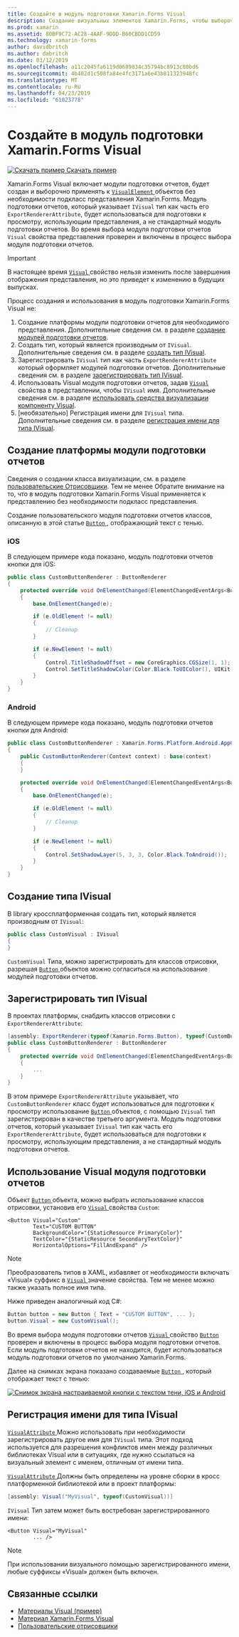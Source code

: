 ```yaml
---
title: Создайте в модуль подготовки Xamarin.Forms Visual
description: Создание визуальных элементов Xamarin.Forms, чтобы выборочно применять к объектам VisualElement без необходимости подкласс представления Xamarin.Forms.
ms.prod: xamarin
ms.assetid: 80BF9C72-AC28-4AAF-9DDD-B60CBDD1CD59
ms.technology: xamarin-forms
author: davidbritch
ms.author: dabritch
ms.date: 03/12/2019
ms.openlocfilehash: a11c2045fa6119d0689834c35794bc8913c80bd6
ms.sourcegitcommit: 4b402d1c508fa84e4fc3171a6e43b811323948fc
ms.translationtype: MT
ms.contentlocale: ru-RU
ms.lasthandoff: 04/23/2019
ms.locfileid: "61023778"
---
```

# <a name="create-a-xamarinforms-visual-renderer"></a>Создайте в модуль подготовки Xamarin.Forms Visual

[![Скачать пример](~/media/shared/download.png) Скачать пример](https://developer.xamarin.com/samples/xamarin-forms/UserInterface/VisualDemos/)

Xamarin.Forms Visual включает модули подготовки отчетов, будет создан и выборочно применять к [ `VisualElement` ](xref:Xamarin.Forms.VisualElement) объектов без необходимости подкласс представления Xamarin.Forms. Модуль подготовки отчетов, который указывает `IVisual` тип как часть его `ExportRendererAttribute`, будет использоваться для подготовки к просмотру, использующим представления, а не стандартный модуль подготовки отчетов. Во время выбора модуля подготовки отчетов `Visual` свойства представления проверен и включены в процесс выбора модуля подготовки отчетов.

> [!IMPORTANT]
> В настоящее время [ `Visual` ](xref:Xamarin.Forms.VisualElement.Visual) свойство нельзя изменить после завершения отображения представления, но это приведет к изменению в будущих выпусках.

Процесс создания и использования в модуль подготовки Xamarin.Forms Visual не:

1. Создание платформы модули подготовки отчетов для необходимого представления. Дополнительные сведения см. в разделе [создание модулей подготовки отчетов](#create-platform-renderers).
1. Создать тип, который является производным от `IVisual`. Дополнительные сведения см. в разделе [создать тип IVisual](#create-an-ivisual-type).
1. Зарегистрировать `IVisual` тип как часть `ExportRendererAttribute` который оформляет модулей подготовки отчетов. Дополнительные сведения см. в разделе [зарегистрировать тип IVisual](#register-the-ivisual-type).
1. Использовать Visual модуля подготовки отчетов, задав [ `Visual` ](xref:Xamarin.Forms.VisualElement.Visual) свойства в представлении, чтобы `IVisual` имя. Дополнительные сведения см. в разделе [использовать средства визуализации компоненту Visual](#consume-the-visual-renderer).
1. [необязательно] Регистрация имени для `IVisual` типа. Дополнительные сведения см. в разделе [регистрация имени для типа IVisual](#register-a-name-for-the-ivisual-type).

## <a name="create-platform-renderers"></a>Создание платформы модули подготовки отчетов

Сведения о создании класса визуализации, см. в разделе [пользовательские Отрисовщики](~/xamarin-forms/app-fundamentals/custom-renderer/index.md). Тем не менее Обратите внимание на то, что в модуль подготовки Xamarin.Forms Visual применяется к представлению без необходимости подкласс представления.

Создание пользовательского модуля подготовки отчетов классов, описанную в этой статье [ `Button` ](xref:Xamarin.Forms.Button) , отображающий текст с тенью.

### <a name="ios"></a>iOS

В следующем примере кода показано, модуль подготовки отчетов кнопки для iOS:

```csharp
public class CustomButtonRenderer : ButtonRenderer
{
    protected override void OnElementChanged(ElementChangedEventArgs<Button> e)
    {
        base.OnElementChanged(e);

        if (e.OldElement != null)
        {
            // Cleanup
        }

        if (e.NewElement != null)
        {
            Control.TitleShadowOffset = new CoreGraphics.CGSize(1, 1);
            Control.SetTitleShadowColor(Color.Black.ToUIColor(), UIKit.UIControlState.Normal);
        }
    }
}
```

### <a name="android"></a>Android

В следующем примере кода показано, модуль подготовки отчетов кнопки для Android:

```csharp
public class CustomButtonRenderer : Xamarin.Forms.Platform.Android.AppCompat.ButtonRenderer
{
    public CustomButtonRenderer(Context context) : base(context)
    {
    }

    protected override void OnElementChanged(ElementChangedEventArgs<Button> e)
    {
        base.OnElementChanged(e);

        if (e.OldElement != null)
        {
            // Cleanup
        }

        if (e.NewElement != null)
        {
            Control.SetShadowLayer(5, 3, 3, Color.Black.ToAndroid());
        }
    }
}
```

## <a name="create-an-ivisual-type"></a>Создание типа IVisual

В library кроссплатформенная создать тип, который является производным от `IVisual`:

```csharp
public class CustomVisual : IVisual
{
}
```

`CustomVisual` Типа, можно зарегистрировать для классов отрисовки, разрешая [ `Button` ](xref:Xamarin.Forms.Button) объектов можно согласиться на использование модулей подготовки отчетов.

## <a name="register-the-ivisual-type"></a>Зарегистрировать тип IVisual

В проектах платформы, снабдить классов отрисовки с `ExportRendererAttribute`:

```csharp
[assembly: ExportRenderer(typeof(Xamarin.Forms.Button), typeof(CustomButtonRenderer), new[] { typeof(CustomVisual) })]
public class CustomButtonRenderer : ButtonRenderer
{
    protected override void OnElementChanged(ElementChangedEventArgs<Button> e)
    {
        ...
    }
}
```

В этом примере `ExportRendererAttribute` указывает, что `CustomButtonRenderer` класс будет использоваться для подготовки к просмотру использование [ `Button` ](xref:Xamarin.Forms.Button) объектов, с помощью `IVisual` тип зарегистрирован в качестве третьего аргумента. Модуль подготовки отчетов, который указывает `IVisual` тип как часть его `ExportRendererAttribute`, будет использоваться для подготовки к просмотру, использующим представления, а не стандартный модуль подготовки отчетов.

## <a name="consume-the-visual-renderer"></a>Использование Visual модуля подготовки отчетов

Объект [ `Button` ](xref:Xamarin.Forms.Button) объекта, можно выбрать использование классов отрисовки, установив его [ `Visual` ](xref:Xamarin.Forms.VisualElement.Visual) свойства `Custom`:

```xaml
<Button Visual="Custom"
        Text="CUSTOM BUTTON"
        BackgroundColor="{StaticResource PrimaryColor}"
        TextColor="{StaticResource SecondaryTextColor}"
        HorizontalOptions="FillAndExpand" />
```

> [!NOTE]
> Преобразователь типов в XAML, избавляет от необходимости включать «Visual» суффикс в [ `Visual` ](xref:Xamarin.Forms.VisualElement.Visual) значение свойства. Тем не менее можно также указать полное имя типа.

Ниже приведен аналогичный код C#:

```csharp
Button button = new Button { Text = "CUSTOM BUTTON", ... };
button.Visual = new CustomVisual();
```

Во время выбора модуля подготовки отчетов [ `Visual` ](xref:Xamarin.Forms.VisualElement.Visual) свойство [ `Button` ](xref:Xamarin.Forms.Button) проверен и включены в процесс выбора модуля подготовки отчетов. Если модуль подготовки отчетов не находится, будет использоваться модуль подготовки отчетов по умолчанию Xamarin.Forms.

Далее на снимках экрана показано создаваемые [ `Button` ](xref:Xamarin.Forms.Button), который отображает текст с тенью:

[![Снимок экрана настраиваемой кнопки с текстом тени, iOS и Android](material-visual-images/custom-button.png "кнопка с текстовой тени")](material-visual-images/custom-button-large.png#lightbox)

## <a name="register-a-name-for-the-ivisual-type"></a>Регистрация имени для типа IVisual

[ `VisualAttribute` ](xref:Xamarin.Forms.VisualAttribute) Можно использовать при необходимости зарегистрировать другое имя для `IVisual` типа. Этот подход используется для разрешения конфликтов имен между различных библиотеках Visual или в ситуациях, где нужно ссылаться на визуальный элемент с именем, отличным от имени типа.

[ `VisualAttribute` ](xref:Xamarin.Forms.VisualAttribute) Должны быть определены на уровне сборки в кросс платформенной библиотекой или в проект платформы:

```csharp
[assembly: Visual("MyVisual", typeof(CustomVisual))]
```

`IVisual` Тип затем может быть востребован зарегистрированного имени:

```xaml
<Button Visual="MyVisual"
        ... />
```

> [!NOTE]
> При использовании визуального помощью зарегистрированного имени, любые суффиксы «Visual» должен быть включен.

## <a name="related-links"></a>Связанные ссылки

- [Материалы Visual (пример)](https://developer.xamarin.com/samples/xamarin-forms/UserInterface/VisualDemos/)
- [Материал Xamarin.Forms Visual](material-visual.md)
- [Пользовательские отрисовщики](~/xamarin-forms/app-fundamentals/custom-renderer/index.md)
